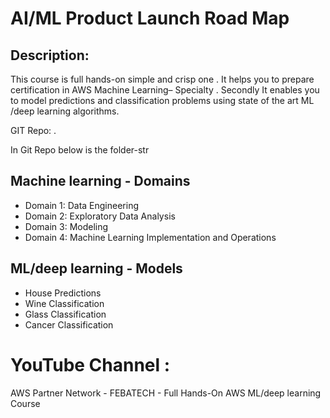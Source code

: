 # AI/ML Product Launch Road Map

## Description:
This course is full hands-on simple and crisp one . It helps you to prepare certification in AWS Machine Learning–
Specialty . Secondly It enables you to model predictions and classification problems using state of the art ML /deep
learning algorithms.

GIT Repo: <febatech-hands-on-ml-with-aws-services> .

In Git Repo below is the folder-str

## Machine learning - Domains
* Domain 1: Data Engineering
* Domain 2: Exploratory Data Analysis
* Domain 3: Modeling
* Domain 4: Machine Learning Implementation and Operations

## ML/deep learning - Models
* House Predictions
* Wine Classification
* Glass Classification
* Cancer Classification

# YouTube Channel :
AWS Partner Network - FEBATECH - Full Hands-On AWS ML/deep learning Course
